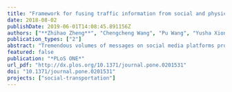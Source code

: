 ```yaml
---
title: "Framework for fusing traffic information from social and physical transportation data"
date: 2018-08-02
publishDate: 2019-06-01T14:08:45.891156Z
authors: ["**Zhihao Zheng**", "Chengcheng Wang", "Pu Wang", "Yusha Xiong", "Fan Zhang", "Yisheng Lv"]
publication_types: ["2"]
abstract: "Tremendous volumes of messages on social media platforms provide supplementary traffic information and encapsulate crowd wisdom for solving transportation problems. However, social media messages manifested in human languages are usually characterized with redundant, fuzzy and subjective features. Here, we develop a data fusion framework to identify social media messages reporting non-recurring traffic events by connecting the traffic events with traffic states inferred from taxi global positioning system (GPS) data. Temporal-spatial information of traffic anomalies caused by the traffic events are then retrieved from anomalous traffic states. The proposed framework successfully identified accidental traffic events with various scales and exhibited strong performance in event descriptions. Even though social media messages are generally posted after the occurrence of anomalous traffic states, resourceful event descriptions in the messages are helpful in explaining traffic anomalies and for deploying suitable countermeasures."
featured: false
publication: "*PLoS ONE*"
url_pdf: "http://dx.plos.org/10.1371/journal.pone.0201531"
doi: "10.1371/journal.pone.0201531"
projects: ["social-transportation"]
---
```


